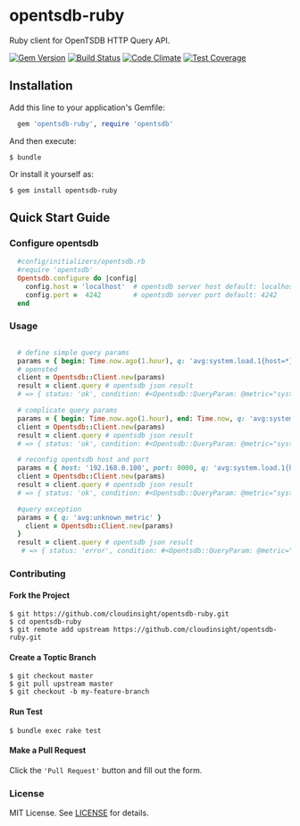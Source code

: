 # opentsdb-ruby

Ruby client for OpenTSDB HTTP Query API. 

[![Gem Version](http://img.shields.io/gem/v/opentsdb-ruby.svg)](https://rubygems.org/gems/opentsdb-ruby) [![Build Status](https://travis-ci.org/cloudinsight/opentsdb-ruby.png)](https://travis-ci.org/cloudinsight/opentsdb-ruby) [![Code Climate](https://codeclimate.com/github/cloudinsight/opentsdb-ruby/badges/gpa.svg)](https://codeclimate.com/github/cloudinsight/opentsdb-ruby) [![Test Coverage](https://codeclimate.com/github/cloudinsight/opentsdb-ruby/badges/coverage.svg)](https://codeclimate.com/github/cloudinsight/opentsdb-ruby/coverage)

## Installation

Add this line to your application's Gemfile:

```ruby
  gem 'opentsdb-ruby', require 'opentsdb'
```

And then execute:

    $ bundle

Or install it yourself as:

    $ gem install opentsdb-ruby


## Quick Start Guide

### Configure opentsdb

```ruby
  #config/initializers/opentsdb.rb
  #require 'opentsdb'
  Opentsdb.configure do |config|
    config.host = 'localhost'  # opentsdb server host default: localhost
    config.port =  4242        # opentsdb server port default: 4242
  end 
```

### Usage

```ruby

  # define simple query params
  params = { begin: Time.now.ago(1.hour), q: 'avg:system.load.1{host=*}' }
  # opensted
  client = Opentsdb::Client.new(params)
  result = client.query # opentsdb json result
  # => { status: 'ok', condition: #<Opentsdb::QueryParam: @metric="system.load.1",..., result: '[{"metric": "system.load.1", "tags": ... "dps":[...]}]}'

  # complicate query params
  params = { begin: Time.now.ago(1.hour), end: Time.now, q: 'avg:system.load.1{host=server1, host=server2, tagk=tagv}by{host}', interval: 360 }
  client = Opentsdb::Client.new(params)
  result = client.query # opentsdb json result
  # => { status: 'ok', condition: #<Opentsdb::QueryParam: @metric="system.load.1",..., result: '[{"metric": "system.load.1", "tags": ... "dps":[...]}]}'

  # reconfig opentsdb host and port
  params = { host: '192.168.0.100', port: 8000, q: 'avg:system.load.1{host=*}' }
  client = Opentsdb::Client.new(params)
  result = client.query # opentsdb json result
  # => { status: 'ok', condition: #<Opentsdb::QueryParam: @metric="system.load.1",..., result: '[{"metric": "system.load.1", "tags": ... "dps":[...]}]}'

  #query exception
  params = { q: 'avg:unknown_metric' }
    client = Opentsdb::Client.new(params)
  }
  result = client.query # opentsdb json result
   # => { status: 'error', condition: #<Opentsdb::QueryParam: @metric="system.load.1",..., result: '{"error":{"code":400,"message":"No such name for 'metrics'...}}'

```

### Contributing
  
#### Fork the Project
  
  ```
  $ git https://github.com/cloudinsight/opentsdb-ruby.git
  $ cd opentsdb-ruby
  $ git remote add upstream https://github.com/cloudinsight/opentsdb-ruby.git  
  ```
#### Create a Toptic Branch

  ```
  $ git checkout master
  $ git pull upstream master
  $ git checkout -b my-feature-branch
  ```
#### Run Test 
  ```
  $ bundle exec rake test
  ```
#### Make a Pull Request

  Click the `'Pull Request'` button and fill out the form.

### License

MIT License. See [LICENSE](https://github.com/cloudinsight/opentsdb-ruby/blob/master/LICENSE.md) for details.


